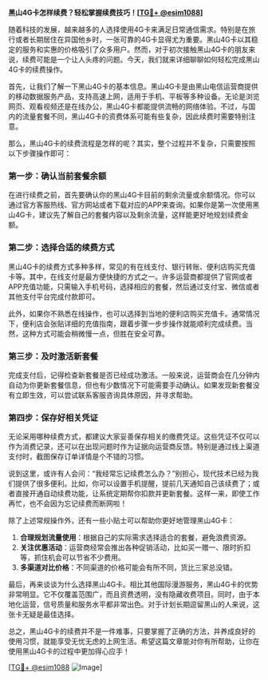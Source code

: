 **黑山4G卡怎样续费？轻松掌握续费技巧！[[TG💪+ @esim1088](https://t.me/s/esim1088)]**

随着科技的发展，越来越多的人选择使用4G卡来满足日常通信需求。特别是在旅行或者长期居住在异国他乡时，一张可靠的4G卡显得尤为重要。黑山4G卡以其稳定的服务和实惠的价格吸引了众多用户。然而，对于初次接触黑山4G卡的朋友来说，续费可能是一个让人头疼的问题。今天，我们就来详细聊聊如何轻松完成黑山4G卡的续费操作。

首先，让我们了解一下黑山4G卡的基本信息。黑山4G卡是由黑山电信运营商提供的移动数据服务产品，支持高速上网，适用于手机、平板等多种设备。无论是浏览网页、观看视频还是在线办公，黑山4G卡都能提供流畅的网络体验。不过，与国内的流量套餐不同，黑山4G卡的资费体系可能有些复杂，因此续费时需要特别注意。

那么，黑山4G卡的续费流程是怎样的呢？其实，整个过程并不复杂，只需要按照以下步骤操作即可：

### 第一步：确认当前套餐余额

在进行续费之前，首先要确认你的黑山4G卡目前的剩余流量或余额情况。你可以通过官方客服热线、官方网站或者下载对应的APP来查询。如果你是第一次使用黑山4G卡，建议先了解自己的套餐内容以及剩余流量，这样能更好地规划续费金额。

### 第二步：选择合适的续费方式

黑山4G卡的续费方式多种多样，常见的有在线支付、银行转账、便利店购买充值卡等。其中，在线支付是最方便快捷的方式之一。许多运营商都提供了官网或者APP充值功能，只需输入手机号码，选择相应的套餐，然后通过支付宝、微信或者其他支付平台完成付款即可。

此外，如果你不熟悉在线操作，也可以选择到当地的便利店购买充值卡。通常情况下，便利店会张贴详细的充值指南，跟着步骤一步步操作就能顺利完成续费。当然，这种方式可能会稍微慢一点，但胜在安全可靠。

### 第三步：及时激活新套餐

完成支付后，记得检查新套餐是否已经成功激活。一般来说，运营商会在几分钟内自动为你更新套餐信息，但也有少数情况下可能需要手动确认。如果发现新套餐没有立即生效，可以尝试联系客服咨询具体原因，并寻求帮助。

### 第四步：保存好相关凭证

无论采用哪种续费方式，都建议大家妥善保存相关的缴费凭证。这些凭证不仅可以作为消费记录，还可以在出现问题时作为证据向运营商反馈。特别是通过线上渠道支付时，截图保存订单详情是个不错的习惯。

说到这里，或许有人会问：“我经常忘记续费怎么办？”别担心，现代技术已经为我们提供了很多便利。比如，你可以设置手机提醒，提前几天通知自己该续费了；或者直接开通自动续费功能，让系统定期帮你扣款并更新套餐。这样一来，即使工作再忙，也不会因为忘记续费而断网啦！

除了上述常规操作外，还有一些小贴士可以帮助你更好地管理黑山4G卡：

1. **合理规划流量使用**：根据自己的实际需求选择适合的套餐，避免浪费资源。
2. **关注优惠活动**：运营商经常会推出各种促销活动，比如买一赠一、限时折扣等，抓住机会可以节省不少费用。
3. **多渠道对比价格**：不同渠道的价格可能会有所不同，货比三家总没错。

最后，再来谈谈为什么选择黑山4G卡。相比其他国际漫游服务，黑山4G卡的优势非常明显。它不仅覆盖范围广，而且资费透明，没有隐藏收费项目。同时，由于本地化运营，信号质量和服务水平都非常出色。对于计划长期逗留黑山的人来说，这张卡无疑是最佳选择。

总之，黑山4G卡的续费并不是一件难事，只要掌握了正确的方法，并养成良好的使用习惯，就能享受无忧无虑的上网生活。希望这篇文章能对你有所帮助，让你在使用黑山4G卡的过程中更加得心应手！

[[TG💪+ @esim1088](https://t.me/s/esim1088) ![Image](https://i.postimg.cc/4NQfJmqS/Snipaste-2025-05-13-00-14-12.png)]